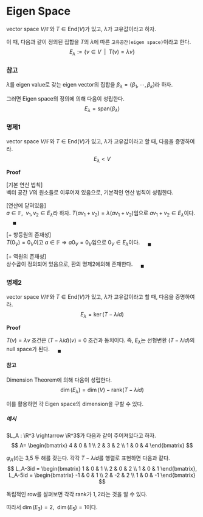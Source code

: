 # Eigen Space
vector space $V/ \mathbb F$와 $T \in \text{End}(V)$가 있고, $\lambda$가 고유값이라고 하자.

이 때, 다음과 같이 정의된 집합을 $T$의 $\lambda$에 따른 `고유공간(eigen space)`이라고 한다.
$$ E_\lambda := \{ v \in V \enspace | \enspace T(v) = \lambda v \} $$

### 참고
$\lambda$를 eigen value로 갖는 eigen vector의 집합을 $\beta_\lambda = \{ \beta_1, \cdots, \beta_k \}$라 하자.

그러면 Eigen space의 정의에 의해 다음이 성립한다.
$$ E_\lambda = \text{span}(\beta_\lambda) $$

### 명제1
vector space $V/ \mathbb F$와 $T \in \text{End}(V)$가 있고, $\lambda$가 고유값이라고 할 때,  다음을 증명하여라.
$$E_\lambda < V$$

**Proof**

[기본 연산 법칙]  
벡터 공간 $V$의 원소들로 이루어져 있음으로, 기본적인 연산 법칙이 성립한다.

[연산에 닫혀있음]  
$a \in \mathbb F, \enspace v_1,v_2 \in E_\lambda$라 하자. $T(av_1 + v_2) = \lambda(av_1 + v_2)$임으로 $av_1 + v_2 \in E_\lambda$이다. $\quad {_\blacksquare}$

[$+$ 항등원의 존재성]  
$T(0_V) = 0_V$이고 $a \in \mathbb F \Rightarrow a0_V = 0_V$임으로 $0_V \in E_\lambda$이다. $\quad {_\blacksquare}$

[$+$ 역원의 존재성]  
상수곱이 정의되어 있음으로, 환의 명제2에의해 존재한다. $\quad {_\blacksquare}$

### 명제2
vector space $V/ \mathbb F$와 $T \in \text{End}(V)$가 있고, $\lambda$가 고유값이라고 할 때, 다음을 증명하여라.
$$E_\lambda = \ker(T - \lambda id)$$

**Proof**

$T(v) = \lambda v$ 조건은 $(T - \lambda id)(v) = 0$ 조건과 동치이다. 즉, $E_\lambda$는 선형변환 $(T - \lambda id)$의 null space가 된다. $\quad {_\blacksquare}$

#### 참고
Dimension Theorem에 의해 다음이 성립한다.
$$ \dim(E_\lambda) = \dim(V) - \text{rank}(T-\lambda id) $$

이를 활용하면 각 Eigen space의 dimension을 구할 수 있다.

##### 예시
$L_A : \R^3 \rightarrow \R^3$가 다음과 같이 주어져있다고 하자.
$$ A= \begin{bmatrix} 4 & 0 & 1 \\ 2 & 3 & 2 \\ 1 & 0 & 4 \end{bmatrix} $$

$\varphi_A(t)$는 3,5 두 해를 갖는다. 각각 $T-\lambda id$를 행렬로 표현하면 다음과 같다.
$$ L_A-3id = \begin{bmatrix} 1 & 0 & 1 \\ 2 & 0 & 2 \\ 1 & 0 & 1 \end{bmatrix}, L_A-5id = \begin{bmatrix} -1 & 0 & 1 \\ 2 & -2 & 2 \\ 1 & 0 & -1 \end{bmatrix} $$

독립적인 row를 살펴보면 각각 rank가 $1,2$라는 것을 알 수 있다. 

따라서 $\dim(E_3) = 2, \enspace \dim(E_5) = 1$이다.